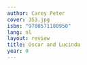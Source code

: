 ```yaml
---
author: Carey Peter
cover: 353.jpg
isbn: "9780571180950"
lang: nl
layout: review
title: Oscar and Lucinda
year: 0
---
```

